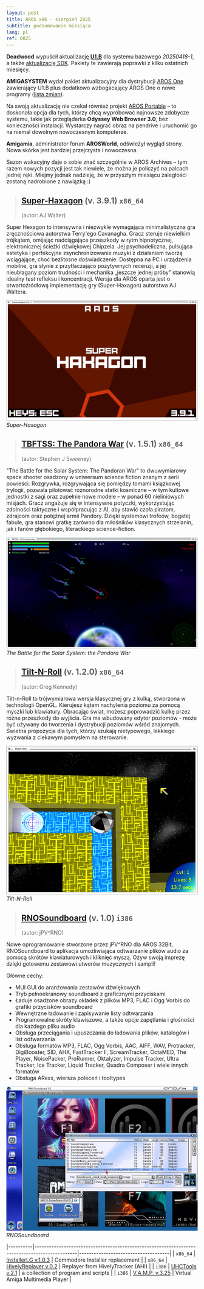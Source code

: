 ```yaml
---
layout: post
title: AROS x86 - sierpień 2025
subtitle: podsumowanie miesiąca
lang: pl
ref: 0825
---
```


**Deadwood** wypuścił aktualizację [**U1.B**](https://axrt.org/download/aros/v11/AROS-20250418-1-U1.B-any-x86_64-update.zip) dla systemu bazowego *20250418-1*, a także [aktualizację SDK](https://axrt.org/download/aros/v11/SDK-20250418-1-U1-any-x86_64-update.zip). Pakiety te zawierają poprawki z kilku ostatnich miesięcy.

**AMIGASYSTEM** wydał pakiet aktualizacyjny dla dystrybucji [AROS One](https://drive.google.com/file/d/175bS0GSN3YCQxJoXWkaQmczm20v3HKh1/view?usp=sharing) zawierający U1.B plus dodatkowo wzbogacający AROS One o nowe programy ([lista zmian](https://www.arosworld.org/infusions/forum/viewthread.php?thread_id=1418&pid=9157)). 

Na swoją aktualizację nie czekał również projekt [AROS Portable](https://arosnews.github.io/aros-portable/) – to doskonała opcja dla tych, którzy chcą wypróbować najnowsze zdobycze systemu, takie jak przeglądarka **Odyssey Web Browser 3.0**, bez konieczności instalacji. Wystarczy nagrać obraz na pendrive i uruchomić go na niemal dowolnym nowoczesnym komputerze.




**Amigamia**, administrator forum **AROSWorld**, odświeżył wygląd strony. Nowa skórka jest bardziej przejrzysta i nowoczesna. 

Sezon wakacyjny daje o sobie znać szczególnie w AROS Archives – tym razem nowych pozycji jest tak niewiele, że można je policzyć na palcach jednej ręki. Miejmy jednak nadzieję, że w przyszłym miesiącu zaległości zostaną nadrobione z nawiązką :)


> ## [Super-Haxagon](https://archives.arosworld.org/?function=showfile&file=game/action/super-haxagon.x86_64-aros-v11.zip) (v. 3.9.1) `x86_64`
> (autor:	AJ Walter)

Super Hexagon to intensywna i niezwykle wymagająca minimalistyczna gra zręcznościowa autorstwa Terry'ego Cavanagha. Gracz steruje niewielkim trójkątem, omijając nadciągające przeszkody w rytm hipnotycznej, elektronicznej ścieżki dźwiękowej Chipzela. Jej psychodeliczna, pulsująca estetyka i perfekcyjne zsynchronizowanie muzyki z działaniem tworzą wciągające, choć bezlitosne doświadczenie. Dostępna na PC i urządzenia mobilne, gra słynie z przytłaczająco pozytywnych recenzji, a jej nieubłagany poziom trudności i mechanika „jeszcze jednej próby” stanowią idealny test refleksu i koncentracji. Wersja dla AROS oparta jest o otwartoźródłową implementację gry (Super-Haxagon) autorstwa AJ Waltera.

![Super-Haxagon](/assets/img/0825/haxagon.png)
*Super-Haxagon*

> ## [TBFTSS: The Pandora War](https://archives.arosworld.org/?function=showfile&file=game/action/tbftss.x86_64-aros-v11.zip) (v. 1.5.1) `x86_64`
> (autor:	Stephen J Sweeney)

"The Battle for the Solar System: The Pandoran War" to dwuwymiarowy space shooter osadzony w uniwersum science fiction znanym z serii powieści. Rozgrywka, rozgrywająca się pomiędzy tomami książkowej trylogii, pozwala pilotować różnorodne statki kosmiczne – w tym kultowe jednostki z sagi oraz zupełnie nowe modele – w ponad 60 nieliniowych misjach. Gracz angażuje się w intensywne potyczki, wykorzystując zdolności taktyczne i współpracując z AI, aby stawić czoła piratom, zdrajcom oraz potężnej armii Pandory. Dzięki systemowi trofeów, bogatej fabule, gra stanowi gratkę zarówno dla miłośników klasycznych strzelanin, jak i fanów głębokiego, literackiego science-fiction. 

![TBFTSS](/assets/img/0825/tbftss.png)
*The Battle for the Solar System: the Pandora War*

> ## [Tilt-N-Roll](https://archives.arosworld.org/?function=showfile&file=game/action/tiltnroll.x86_64-aros-v11.zip) (v. 1.2.0) `x86_64`
> (autor:	Greg Kennedy)

Tilt-n-Roll to trójwymiarowa wersja klasycznej gry z kulką, stworzona w technologii OpenGL. Kierujesz kątem nachylenia poziomu za pomocą myszki lub klawiatury. Obracając świat, możesz poprowadzić kulkę przez różne przeszkody do wyjścia. Gra ma wbudowany edytor poziomów - może być używany do tworzenia i dystrybucji poziomów wśród znajomych. Świetna propozycja dla tych, którzy szukają nietypowego, lekkiego wyzwania z ciekawym pomysłem na sterowanie.

![Tilt-N-Roll](/assets/img/0825/tiltnroll.png)
*Tilt-N-Roll*

> ## [RNOSoundboard](https://archives.arosworld.org/?function=showfile&file=audio/play/rnosoundboard.i386-aros.lha) (v. 1.0) `i386`
> (autor:	jPV^RNO)

Nowe oprogramowanie stworzone przez jPV^RNO dla AROS 32Bit, RNOSoundboard to aplikacja umożliwiająca odtwarzanie plików audio za pomocą skrótów klawiaturowych i kliknięć myszą. Ożyw swoją imprezę dzięki gotowemu zestawowi utworów muzycznych i sampli!

Główne cechy:
- MUI GUI do aranżowania zestawów dźwiękowych
- Tryb pełnoekranowy soundboard z graficznymi przyciskami
- Ładuje osadzone obrazy okładek z plików MP3, FLAC i Ogg Vorbis do grafiki przycisków soundboard
- Wewnętrzne ładowanie i zapisywanie listy odtwarzania
- Programowalne skróty klawiszowe, a także opcje zapętlania i głośności dla każdego pliku audio
- Obsługa przeciągania i upuszczania do ładowania plików, katalogów i list odtwarzania
- Obsługa formatów MP3, FLAC, Ogg Vorbis, AAC, AIFF, WAV, Protracker, DigiBooster, SID, AHX, FastTracker II, ScreamTracker, OctaMED, The Player, NoisePacker, ProRunner, Oktalyzer, Impulse Tracker, Ultra Tracker, Ice Tracker, Liquid Tracker, Quadra Composer i wiele innych formatów
- Obsługa ARexx, wiersza poleceń i tooltypes

![RNOSoundboard](/assets/img/0825/rnosoundboard.jpg)
*RNOSoundboard*


|----------|-----------------------------------------------------------------------------------------------|-------------------------------------|
| `x86_64` | [InstallerLG v.1.0.3](https://archives.arosworld.org/?function=showfile&file=utility/installerlg-v1.0.3.x86_64-aros-v11.zip) | Commodore Installer replacement |
| `x86_64` | [HivelyReplayer v.0.2](https://archives.arosworld.org/?function=showfile&file=audio/play/hivelyreplay.x86_64-aros-v11.zip) | Replayer from HivelyTracker (AHI) |
| `i386` | [UHCTools v.2.1](https://archives.arosworld.org/?function=showfile&file=utility/misc/uhctools.i386-aros.lha) | a collection of program and scripts |
| `i386` | [V.A.M.P. v.3.25](https://archives.arosworld.org/?function=showfile&file=video/play/vamp.lha) | Virtual Amiga Multimedia Player |

